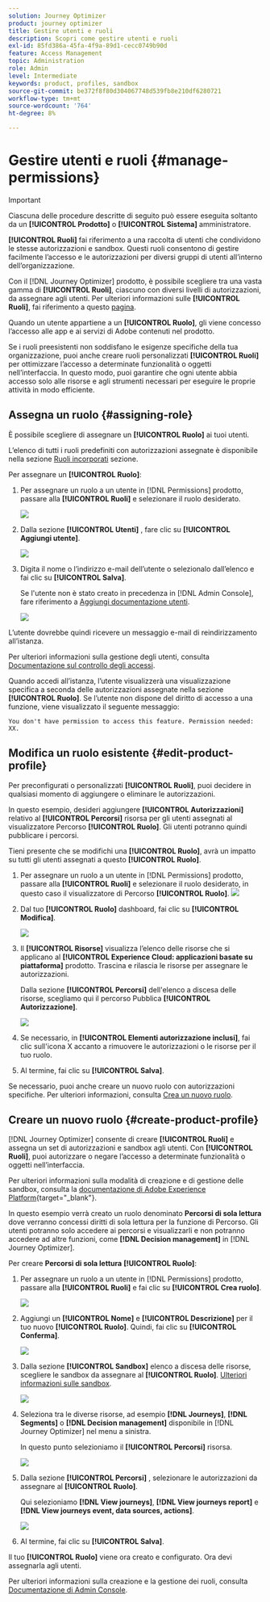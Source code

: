 ```yaml
---
solution: Journey Optimizer
product: journey optimizer
title: Gestire utenti e ruoli
description: Scopri come gestire utenti e ruoli
exl-id: 85fd386a-45fa-4f9a-89d1-cecc0749b90d
feature: Access Management
topic: Administration
role: Admin
level: Intermediate
keywords: product, profiles, sandbox
source-git-commit: be372f8f80d304067748d539fb8e210df6280721
workflow-type: tm+mt
source-wordcount: '764'
ht-degree: 8%

---
```


# Gestire utenti e ruoli {#manage-permissions}

>[!IMPORTANT]
>
> Ciascuna delle procedure descritte di seguito può essere eseguita soltanto da un **[!UICONTROL Prodotto]** o **[!UICONTROL Sistema]** amministratore.

**[!UICONTROL Ruoli]** fai riferimento a una raccolta di utenti che condividono le stesse autorizzazioni e sandbox. Questi ruoli consentono di gestire facilmente l’accesso e le autorizzazioni per diversi gruppi di utenti all’interno dell’organizzazione.

Con il [!DNL Journey Optimizer] prodotto, è possibile scegliere tra una vasta gamma di **[!UICONTROL Ruoli]**, ciascuno con diversi livelli di autorizzazioni, da assegnare agli utenti. Per ulteriori informazioni sulle **[!UICONTROL Ruoli]**, fai riferimento a questo [pagina](ootb-product-profiles.md).

Quando un utente appartiene a un **[!UICONTROL Ruolo]**, gli viene concesso l’accesso alle app e ai servizi di Adobe contenuti nel prodotto.

Se i ruoli preesistenti non soddisfano le esigenze specifiche della tua organizzazione, puoi anche creare ruoli personalizzati **[!UICONTROL Ruoli]** per ottimizzare l’accesso a determinate funzionalità o oggetti nell’interfaccia. In questo modo, puoi garantire che ogni utente abbia accesso solo alle risorse e agli strumenti necessari per eseguire le proprie attività in modo efficiente.

## Assegna un ruolo {#assigning-role}

È possibile scegliere di assegnare un **[!UICONTROL Ruolo]** ai tuoi utenti.

L’elenco di tutti i ruoli predefiniti con autorizzazioni assegnate è disponibile nella sezione [Ruoli incorporati](ootb-product-profiles.md) sezione.

Per assegnare un **[!UICONTROL Ruolo]**:

1. Per assegnare un ruolo a un utente in [!DNL Permissions] prodotto, passare alla **[!UICONTROL Ruoli]** e selezionare il ruolo desiderato.

   ![](assets/do-not-localize/access_control_2.png)

1. Dalla sezione **[!UICONTROL Utenti]** , fare clic su **[!UICONTROL Aggiungi utente]**.

   ![](assets/do-not-localize/access_control_3.png)

1. Digita il nome o l’indirizzo e-mail dell’utente o selezionalo dall’elenco e fai clic su **[!UICONTROL Salva]**.

   Se l&#39;utente non è stato creato in precedenza in [!DNL Admin Console], fare riferimento a [Aggiungi documentazione utenti](https://experienceleague.adobe.com/docs/experience-platform/access-control/ui/users.html).

   ![](assets/do-not-localize/access_control_4.png)

L’utente dovrebbe quindi ricevere un messaggio e-mail di reindirizzamento all’istanza.

Per ulteriori informazioni sulla gestione degli utenti, consulta [Documentazione sul controllo degli accessi](https://experienceleague.adobe.com/docs/experience-platform/access-control/home.html?lang=it).

Quando accedi all’istanza, l’utente visualizzerà una visualizzazione specifica a seconda delle autorizzazioni assegnate nella sezione **[!UICONTROL Ruolo]**. Se l’utente non dispone del diritto di accesso a una funzione, viene visualizzato il seguente messaggio:

`You don't have permission to access this feature. Permission needed: XX.`

## Modifica un ruolo esistente {#edit-product-profile}

Per preconfigurati o personalizzati **[!UICONTROL Ruoli]**, puoi decidere in qualsiasi momento di aggiungere o eliminare le autorizzazioni.

In questo esempio, desideri aggiungere **[!UICONTROL Autorizzazioni]** relativo al **[!UICONTROL Percorsi]** risorsa per gli utenti assegnati al visualizzatore Percorso **[!UICONTROL Ruolo]**. Gli utenti potranno quindi pubblicare i percorsi.

Tieni presente che se modifichi una **[!UICONTROL Ruolo]**, avrà un impatto su tutti gli utenti assegnati a questo **[!UICONTROL Ruolo]**.

1. Per assegnare un ruolo a un utente in [!DNL Permissions] prodotto, passare alla **[!UICONTROL Ruoli]** e selezionare il ruolo desiderato, in questo caso il visualizzatore di Percorso **[!UICONTROL Ruolo]**.
   ![](assets/do-not-localize/access_control_5.png)

1. Dal tuo **[!UICONTROL Ruolo]** dashboard, fai clic su **[!UICONTROL Modifica]**.

   ![](assets/do-not-localize/access_control_6.png)

1. Il **[!UICONTROL Risorse]** visualizza l’elenco delle risorse che si applicano al **[!UICONTROL Experience Cloud: applicazioni basate su piattaforma]** prodotto. Trascina e rilascia le risorse per assegnare le autorizzazioni.

   Dalla sezione **[!UICONTROL Percorsi]** dell&#39;elenco a discesa delle risorse, scegliamo qui il percorso Pubblica **[!UICONTROL Autorizzazione]**.

   ![](assets/do-not-localize/access_control_14.png)

1. Se necessario, in **[!UICONTROL Elementi autorizzazione inclusi]**, fai clic sull&#39;icona X accanto a rimuovere le autorizzazioni o le risorse per il tuo ruolo.

1. Al termine, fai clic su **[!UICONTROL Salva]**.

Se necessario, puoi anche creare un nuovo ruolo con autorizzazioni specifiche. Per ulteriori informazioni, consulta [Crea un nuovo ruolo](#create-product-profile).

## Creare un nuovo ruolo {#create-product-profile}

[!DNL Journey Optimizer] consente di creare **[!UICONTROL Ruoli]** e assegna un set di autorizzazioni e sandbox agli utenti. Con **[!UICONTROL Ruoli]**, puoi autorizzare o negare l’accesso a determinate funzionalità o oggetti nell’interfaccia.

Per ulteriori informazioni sulla modalità di creazione e di gestione delle sandbox, consulta la [documentazione di Adobe Experience Platform](https://experienceleague.adobe.com/docs/experience-platform/sandbox/ui/user-guide.html?lang=it){target="_blank"}.

In questo esempio verrà creato un ruolo denominato **Percorsi di sola lettura** dove verranno concessi diritti di sola lettura per la funzione di Percorso. Gli utenti potranno solo accedere ai percorsi e visualizzarli e non potranno accedere ad altre funzioni, come **[!DNL  Decision management]** in [!DNL Journey Optimizer].

Per creare **Percorsi di sola lettura** **[!UICONTROL Ruolo]**:

1. Per assegnare un ruolo a un utente in [!DNL Permissions] prodotto, passare alla **[!UICONTROL Ruoli]** e fai clic su **[!UICONTROL Crea ruolo]**.

   ![](assets/do-not-localize/access_control_9.png)

1. Aggiungi un **[!UICONTROL Nome]** e **[!UICONTROL Descrizione]** per il tuo nuovo **[!UICONTROL Ruolo]**. Quindi, fai clic su **[!UICONTROL Conferma]**.

   ![](assets/do-not-localize/access_control_10.png)

1. Dalla sezione **[!UICONTROL Sandbox]** elenco a discesa delle risorse, scegliere le sandbox da assegnare al **[!UICONTROL Ruolo]**. [Ulteriori informazioni sulle sandbox](sandboxes.md).

   ![](assets/do-not-localize/access_control_13.png)

1. Seleziona tra le diverse risorse, ad esempio **[!DNL Journeys]**, **[!DNL Segments]** o **[!DNL Decision management]** disponibile in [!DNL Journey Optimizer] nel menu a sinistra.

   In questo punto selezioniamo il **[!UICONTROL Percorsi]** risorsa.

   ![](assets/do-not-localize/access_control_11.png)

1. Dalla sezione **[!UICONTROL Percorsi]** , selezionare le autorizzazioni da assegnare al **[!UICONTROL Ruolo]**.

   Qui selezioniamo **[!DNL View journeys]**, **[!DNL View journeys report]**  e **[!DNL View journeys event, data sources, actions]**.

   ![](assets/do-not-localize/access_control_12.png)

1. Al termine, fai clic su **[!UICONTROL Salva]**.

Il tuo **[!UICONTROL Ruolo]** viene ora creato e configurato. Ora devi assegnarla agli utenti.

Per ulteriori informazioni sulla creazione e la gestione dei ruoli, consulta [Documentazione di Admin Console](https://experienceleague.adobe.com/docs/experience-platform/access-control/abac/permissions-ui/roles.html).
